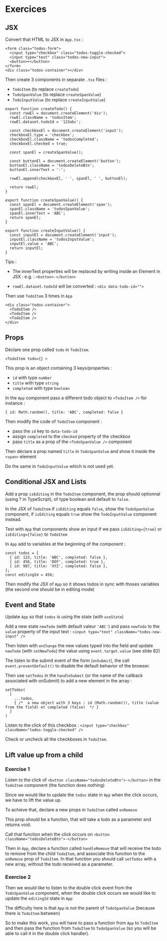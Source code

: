 # Exercices

## JSX

Convert that HTML to JSX in `App.tsx` :

```
<form class="todos-form">
  <input type="checkbox" class="todos-toggle-checked">
  <input type="text" class="todos-new-input">
  <button>+</button>
</form>
<div class="todos-container"></div>
```

Then create 3 components in separate `.tsx` files :
- `TodoItem` (to replace `createTodo`)
- `TodoSpanValue` (to replace `createSpanValue`)
- `TodoInputValue` (to replace `createInputValue`)

```
export function createTodo() {
  const rowEl = document.createElement('div');
  rowEl.className = 'todosItem';
  rowEl.dataset.todoId = '123abc';

  const checkboxEl = document.createElement('input');
  checkboxEl.type = 'checkbox';
  checkboxEl.className = 'todosCompleted';
  checkboxEl.checked = true;

  const spanEl = createSpanValue();

  const buttonEl = document.createElement('button');
  buttonEl.className = 'todosDeleteBtn';
  buttonEl.innerText = '-';

  rowEl.append(checkboxEl, ' ', spanEl, ' ', buttonEl);

  return rowEl;
}

export function createSpanValue() {
  const spanEl = document.createElement('span');
  spanEl.className = 'todosSpanValue';
  spanEl.innerText = 'ABC';
  return spanEl;
}

export function createInputValue() {
  const inputEl = document.createElement('input');
  inputEl.className = 'todosInputValue';
  inputEl.value = 'ABC';
  return inputEl;
}
```

Tips :

- The innerText properties will be replaced by writing inside an Element in JSX :
e.g. : `<button>-</button>`

- `rowEl.dataset.todoId` will be converted : `<div data-todo-id="">`


Then use `TodoItem` 3 times in `App`

```
<div class="todos-container">
  <TodoItem />
  <TodoItem />
  <TodoItem />
</div>
```

## Props

Déclare one prop called `todo` in `TodoItem`.

```
<TodoItem todo={} >
```

This prop is an object containing 3 keys/properties :
- `id` with type `number`
- `title` with type `string`
- `completed` with type `boolean`

In the `App` component pass a different todo object to `<TodoItem />` for instance :

```
{ id: Math.random(), title: 'ABC', completed: false }
```

Then modify the code of `TodoItem` component :
- pass the `id` key to `data-todo-id`
- assign `completed` to the `checked` property of the checkbox
- pass `title` as a prop of the `<TodoSpanValue />` component

Then déclare a prop named `title` in `TodoSpanValue` and show it inside the `<span>` element

Do the same in `TodoInputValue` which is not used yet.

## Conditional JSX and Lists

Add a prop `isEditing` in the `TodoItem` component, the prop should optionnal (using ? in TypeScript), of type boolean and default to `false`.

In the JSX of `TodoItem` if `isEditing` equals `false`, show the `TodoSpanValue` component, if `isEditing` equals `true` show the `TodoInputValue` component instead.

Test with `App` that components show an input if we pass `isEditing={true}` or `isEditing={false}` to `TodoItem`

In `App` add to variables at the beginning of the component :

```
const todos = [
  { id: 123, title: 'ABC', completed: false },
  { id: 456, title: 'DEF', completed: true },
  { id: 987, title: 'XYZ', completed: false },
];
const editingId = 456;
```

Then modify the JSX of `App` so it shows todos in sync with thoses variables
(the second one should be in editing mode)

## Event and State

Update `App` so that `todos` is using the state (with `useState`)

Add a new state `newTodo` (with default valeur `'ABC'`) and pass `newTodo` to the `value` property of the input text : `<input type="text" className="todos-new-input" />`

Then listen with `onChange` the new values typed into the field and update `newTodo` (with `setNewTodo`) the value using `event.target.value` (see slide 82)

The listen to the submit event of the form (`onSubmit`), the call `event.preventDefault()` to disable the default behavior of the browser.

Then use `setTodos` in the `handleSubmit` (or the name of the callback associated with onSubmit) to add a new element in the array :

```
setTodos(
  [
    ...todos,
    { /*  a new object with 3 keys : id (Math.random()), title (value from the field) et completed (false)  */ }
  ]
)
```

Listen to the click of this checkbox :
`<input type="checkbox" className="todos-toggle-checked" />`

Check or uncheck all the checkboxes in `TodoItem`.

## Lift value up from a child

### Exercise 1

Listen to the click of `<button className="todosDeleteBtn">-</button>` in the `TodoItem` component (the function does nothing)

Since we would like to update the `todos` state in `App` when the
click occurs, we have to lift the value up.

To achieve that, declare a new props in `TodoItem` called `onRemove`

This prop should be a function, that will take a todo as a parameter and returns void.

Call that function when the click occurs on `<button className="todosDeleteBtn">-</button>`

Then in `App`, declare a function called `handleRemove` that will receive the todo to remove from the child `TodoItem`, and associate this function to the `onRemove` prop of `TodoItem`. In that function you should call `setTodos` with a new array, without the todo received as a parameter.

### Exercise 2

Then we would like to listen to the double click event from the `TodoSpanValue` component, when the double click occurs we would like to update the `editingId` state in `App`

The difficulty here is that `App` is not the parent of `TodoSpanValue` (because there is `TodoItem` between)

So to make this work, you will have to pass a function from `App` to `TodoItem` and then pass the function from `TodoItem` to `TodoSpanValue` (so you will be able to call it in the double click handler).

